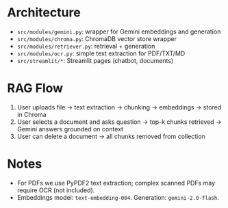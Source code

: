 # Architecture

- `src/modules/gemini.py`: wrapper for Gemini embeddings and generation
- `src/modules/chroma.py`: ChromaDB vector store wrapper
- `src/modules/retriever.py`: retrieval + generation
- `src/modules/ocr.py`: simple text extraction for PDF/TXT/MD
- `src/streamlit/*`: Streamlit pages (chatbot, documents)

# RAG Flow

1. User uploads file → text extraction → chunking → embeddings → stored in Chroma
2. User selects a document and asks question → top-k chunks retrieved → Gemini answers grounded on context
3. User can delete a document → all chunks removed from collection

# Notes

- For PDFs we use PyPDF2 text extraction; complex scanned PDFs may require OCR (not included).
- Embeddings model: `text-embedding-004`. Generation: `gemini-2.0-flash`.

